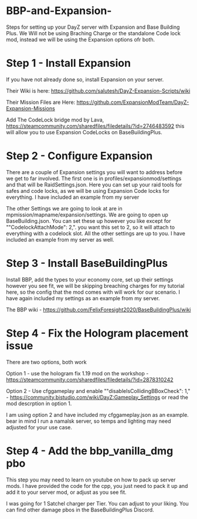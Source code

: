 # BBP-and-Expansion-
Steps for setting up your DayZ server with Expansion and Base Building Plus. We Will not be using Braching Charge or the standalone Code lock mod, instead we will be using the Expansion options ofr both. 

# Step 1 - Install Expansion

If you have not already done so, install Expansion on your server. 

Their Wiki is here: https://github.com/salutesh/DayZ-Expansion-Scripts/wiki

Their Mission Files are Here: https://github.com/ExpansionModTeam/DayZ-Expansion-Missions

Add The CodeLock bridge mod by Lava, https://steamcommunity.com/sharedfiles/filedetails/?id=2746483592 this will allow you to use Expansion CodeLocks on BaseBuildingPlus.

# Step 2 - Configure Expansion

There are a couple of Expansion settings you will want to address before we get to far involved. The first one is in profiles/expansionmod/settings and that will be RaidSettings.json. Here you can set up your raid tools for safes and code locks, as we will be using Expansion Code locks for everything. I have included an example from my server

The other Settings we are going to look at are in mpmission/mapname/expansion/settings. We are going to open up BaseBuilding.json. You can set these up however you like except for ""CodelockAttachMode": 2,". you want this set to 2, so it will attach to everything with a codelock slot. All the other settings are up to you. I have included an example from my server as well. 

# Step 3 - Install BaseBuildingPlus

Install BBP, add the types to your economy core, set up their settings however you see fit, we will be skipping breaching charges for my tutorial here, so the config that the mod comes with will work for our scenario. I have again included my settings as an example from my server.

The BBP wiki - https://github.com/FelixForesight2020/BaseBuildingPlus/wiki

# Step 4 - Fix the Hologram placement issue 

There are two options, both work

Option 1 - use the hologram fix 1.19 mod on the workshop - https://steamcommunity.com/sharedfiles/filedetails/?id=2878310242

Option 2 - Use cfggameplay and enable ""disableIsCollidingBBoxCheck": 1," - https://community.bistudio.com/wiki/DayZ:Gameplay_Settings or read the mod descrption in option 1. 

I am using option 2 and have included my cfggameplay.json as an example. bear in mind I run a namalsk server, so temps and lighting may need adjusted for your use case.

# Step 4 - Add the bbp_vanilla_dmg pbo 

This step you may need to learn on youtube on how to pack up server mods. I have provided the code for the cpp, you just need to pack it up and add it to your server mod, or adjust as you see fit. 

I was going for 1 Satchel charger per Tier. You can adjust to your liking. You can find other damage pbos in the BaseBuildingPlus Discord.
